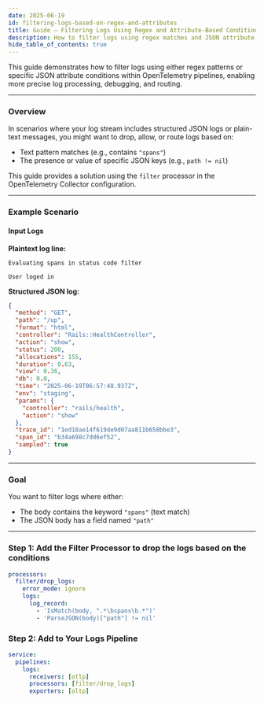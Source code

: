 ```yaml
---
date: 2025-06-19
id: filtering-logs-based-on-regex-and-attributes
title: Guide – Filtering Logs Using Regex and Attribute-Based Conditions
description: How to filter logs using regex matches and JSON attribute-based conditions in OpenTelemetry pipelines
hide_table_of_contents: true
---
```


This guide demonstrates how to filter logs using either regex patterns or specific
JSON attribute conditions within OpenTelemetry pipelines, enabling more precise
log processing, debugging, and routing.

---

### Overview

In scenarios where your log stream includes structured JSON logs or plain-text
messages, you might want to drop, allow, or route logs based on:

- Text pattern matches (e.g., contains `"spans"`)
- The presence or value of specific JSON keys (e.g., `path != nil`)

This guide provides a solution using the `filter` processor in the OpenTelemetry
Collector configuration.

---

### Example Scenario

#### Input Logs

**Plaintext log line:**

```text
Evaluating spans in status code filter

User loged in 
```

**Structured JSON log:**
```json
{
  "method": "GET",
  "path": "/up",
  "format": "html",
  "controller": "Rails::HealthController",
  "action": "show",
  "status": 200,
  "allocations": 155,
  "duration": 0.63,
  "view": 0.36,
  "db": 0.0,
  "time": "2025-06-19T06:57:48.937Z",
  "env": "staging",
  "params": {
    "controller": "rails/health",
    "action": "show"
  },
  "trace_id": "1ed18ae14f619de9d07aa811b658bbe3",
  "span_id": "b34a698c7dd6ef52",
  "sampled": true
}
```

---

### Goal

You want to filter logs where either:

- The body contains the keyword `"spans"` (text match)
- The JSON body has a field named `"path"`

---

### Step 1: Add the Filter Processor to drop the logs based on the conditions

```yaml
processors:
  filter/drop_logs:
    error_mode: ignore
    logs:
      log_record:
        - 'IsMatch(body, ".*\bspans\b.*")'
        - 'ParseJSON(body)["path"] != nil'
```

### Step 2: Add to Your Logs Pipeline

```yaml
service:
  pipelines:
    logs:
      receivers: [otlp]
      processors: [filter/drop_logs]
      exporters: [oltp]
```
